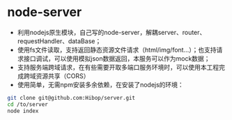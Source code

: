# node-server
+ 利用nodejs原生模块，自己写的node-server，解耦server、router、requestHandler、dataBase；
+ 使用fs文件读取，支持返回静态资源文件请求（html/img/font...）；也支持请求接口调试，可以使用模拟json数据返回，本服务可以作为mock数据；
+ 支持服务端跨域请求，在有些需要开取多端口服务环境时，可以使用本工程完成跨域资源共享（CORS）
+ 使用简单，无需npm安装多余依赖，在安装了nodejs的环境：
```bash
git clone git@github.com:Hibop/server.git
cd /to/server
node index
```
